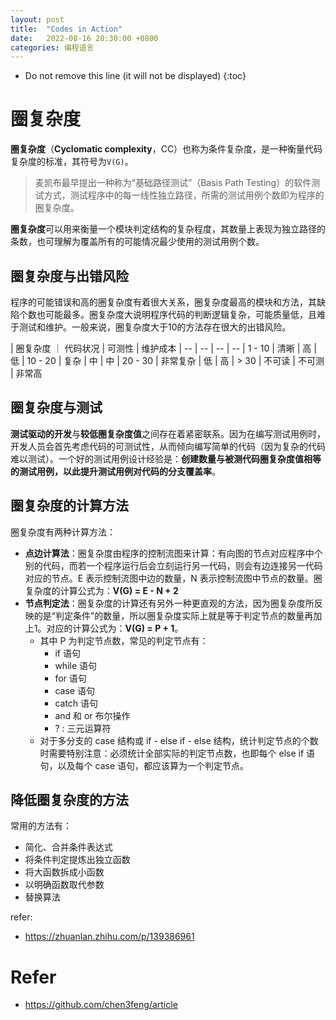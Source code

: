 ```yaml
---
layout: post
title:  "Codes in Action"
date:   2022-08-16 20:30:00 +0800
categories: 编程语言
---
```


* Do not remove this line (it will not be displayed)
{:toc}


# 圈复杂度

**圈复杂度**（**Cyclomatic complexity**，CC）也称为条件复杂度，是一种衡量代码复杂度的标准，其符号为`V(G)`。

> 麦凯布最早提出一种称为“基础路径测试”（Basis Path Testing）的软件测试方式，测试程序中的每一线性独立路径，所需的测试用例个数即为程序的圈复杂度。

**圈复杂度**可以用来衡量一个模块判定结构的复杂程度，其数量上表现为独立路径的条数，也可理解为覆盖所有的可能情况最少使用的测试用例个数。

## 圈复杂度与出错风险

程序的可能错误和高的圈复杂度有着很大关系，圈复杂度最高的模块和方法，其缺陷个数也可能最多。圈复杂度大说明程序代码的判断逻辑复杂，可能质量低，且难于测试和维护。一般来说，圈复杂度大于10的方法存在很大的出错风险。

| 圈复杂度 ｜ 代码状况 | 可测性 | 维护成本
| -- | -- | -- | --
| 1 - 10 | 清晰 | 高 | 低
| 10 - 20 | 复杂 | 中 | 中
| 20 - 30 | 非常复杂 | 低 | 高
| > 30 | 不可读 | 不可测 | 非常高

## 圈复杂度与测试

**测试驱动的开发**与**较低圈复杂度值**之间存在着紧密联系。因为在编写测试用例时，开发人员会首先考虑代码的可测试性，从而倾向编写简单的代码（因为复杂的代码难以测试）。一个好的测试用例设计经验是：**创建数量与被测代码圈复杂度值相等的测试用例，以此提升测试用例对代码的分支覆盖率**。

## 圈复杂度的计算方法

圈复杂度有两种计算方法：

* **点边计算法**：圈复杂度由程序的控制流图来计算：有向图的节点对应程序中个别的代码，而若一个程序运行后会立刻运行另一代码，则会有边连接另一代码对应的节点。E 表示控制流图中边的数量，N 表示控制流图中节点的数量。圈复杂度的计算公式为：**V(G) = E - N + 2**
* **节点判定法**：圈复杂度的计算还有另外一种更直观的方法，因为圈复杂度所反映的是“判定条件”的数量，所以圈复杂度实际上就是等于判定节点的数量再加上1。对应的计算公式为：**V(G) = P + 1**。
    - 其中 P 为判定节点数，常见的判定节点有：
        + if 语句
        + while 语句
        + for 语句
        + case 语句
        + catch 语句
        + and 和 or 布尔操作
        + ? : 三元运算符
    - 对于多分支的 case 结构或 if - else if - else 结构，统计判定节点的个数时需要特别注意：必须统计全部实际的判定节点数，也即每个 else if 语句，以及每个 case 语句，都应该算为一个判定节点。


## 降低圈复杂度的方法

常用的方法有：

* 简化、合并条件表达式
* 将条件判定提炼出独立函数
* 将大函数拆成小函数
* 以明确函数取代参数
* 替换算法


refer:

* https://zhuanlan.zhihu.com/p/139386961



# Refer


* https://github.com/chen3feng/article





